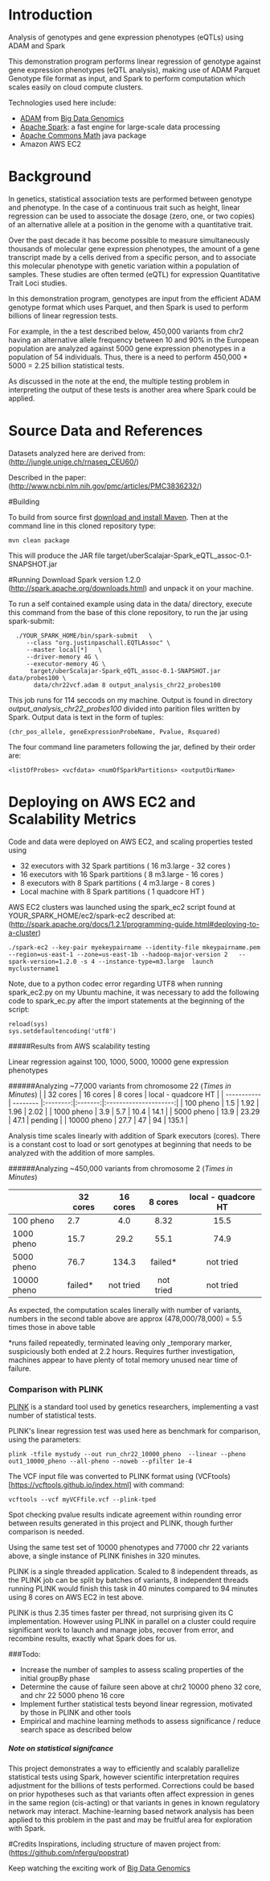 # Introduction
Analysis of genotypes and gene expression phenotypes (eQTLs) using ADAM and Spark

This demonstration program performs linear regression of genotype against gene expression phenotypes (eQTL analysis), making use of ADAM Parquet Genotype file format as input, and Spark to perform computation which scales easily on cloud compute clusters.

Technologies used here include:
* [ADAM](https://github.com/bigdatagenomics/adam) from [Big Data Genomics](http://bdgenomics.org)
* [Apache Spark](https://spark.apache.org/): a fast engine for large-scale data processing
* [Apache Commons Math](http://commons.apache.org/proper/commons-math/)  java package
* Amazon AWS EC2

# Background
In genetics, statistical association tests are performed between genotype and phenotype.  In the case of a continuous trait such as height, linear regression can be used to associate the dosage (zero, one, or two copies) of an alternative allele at a position in the genome with a quantitative trait.  

Over the past decade it has become possible to measure simultaneously thousands of molecular gene expression phenotypes, the amount of a gene transcript made by a cells derived from a specific person, and to associate this molecular phenotype with genetic variation within a population of samples. These studies are often termed (eQTL) for expression Quantitative Trait Loci studies.

In this demonstration program, genotypes are input from the efficient ADAM genotype format which uses Parquet, and then Spark is used to perform billions of linear regression tests.  

For example, in the a test described below, 450,000 variants from chr2 having an alternative allele frequency between 10 and 90% in the European population are analyzed against 5000 gene expression phenotypes in a population of 54 individuals. Thus, there is a need to perform 450,000 * 5000 = 2.25 billion statistical tests.  

As discussed in the note at the end, the multiple testing problem in interpreting the output of these tests is another area where Spark could be applied.


# Source Data and References

Datasets analyzed here are derived from: (http://jungle.unige.ch/rnaseq_CEU60/)

Described in the paper: (http://www.ncbi.nlm.nih.gov/pmc/articles/PMC3836232/)

#Building

To build from source first [download and install Maven](http://maven.apache.org/download.cgi).
Then at the command line in this cloned repository type:
```
mvn clean package
```

This will produce the JAR file target/uberScalajar-Spark_eQTL_assoc-0.1-SNAPSHOT.jar

#Running
Download Spark version 1.2.0 (http://spark.apache.org/downloads.html) and unpack it on your machine.

To run a self contained example using  data in the data/ directory, execute this command from the base of this clone repository, to run the jar using spark-submit:

```
  ./YOUR_SPARK_HOME/bin/spark-submit   \
     --class "org.justinpaschall.EQTLAssoc" \
     --master local[*]   \
     --driver-memory 4G \
     --executor-memory 4G \
      target/uberScalajar-Spark_eQTL_assoc-0.1-SNAPSHOT.jar data/probes100 \
       data/chr22vcf.adam 8 output_analysis_chr22_probes100
```

This job runs for 114 seccods on my machine.  Output is found in directory *output_analysis_chr22_probes100* divided into parition files written by Spark.  Output data is text in the form of tuples:

```
(chr_pos_allele, geneExpressionProbeName, Pvalue, Rsquared)
```

The four command line parameters following the jar, defined by their order are:
```
<listOfProbes> <vcfdata> <numOfSparkPartitions> <outputDirName>
```

# Deploying on AWS EC2 and Scalability Metrics

Code and data were deployed on AWS EC2, and scaling properties tested using

* 32 executors with 32 Spark partitions ( 16 m3.large - 32 cores )
* 16 executors with 16 Spark partitions ( 8 m3.large - 16 cores )
* 8 executors with 8 Spark partitions ( 4 m3.large - 8 cores )
* Local machine with 8 Spark partitions ( 1 quadcore HT )

AWS EC2 clusters was launched using the spark_ec2 script found at YOUR_SPARK_HOME/ec2/spark-ec2
described at: (http://spark.apache.org/docs/1.2.1/programming-guide.html#deploying-to-a-cluster)

```
./spark-ec2 --key-pair myekeypairname --identity-file mkeypairname.pem  --region=us-east-1 --zone=us-east-1b --hadoop-major-version 2   --spark-version=1.2.0 -s 4 --instance-type=m3.large  launch myclustername1
```

Note, due to a python codec error regarding UTF8 when running spark_ec2.py on my Ubuntu machine, it was necessary to add the following code to spark_ec.py after the import statements at the beginning of the script:

```
reload(sys)  
sys.setdefaultencoding('utf8')
```

#####Results from AWS scalability testing

Linear regression against 100, 1000, 5000, 10000 gene expression phenotypes

######Analyzing ~77,000 variants from chromosome 22  (*Times in Minutes*)
|             | 32 cores | 16 cores | 8 cores | local - quadcore HT  |
| ----------- | -------- |:--------:|:-------:|:---------------------:|
| 100 pheno   | 1.5      | 1.92     | 1.96    | 2.02                  |
| 1000 pheno  | 3.9      | 5.7      | 10.4    | 14.1                  |
| 5000 pheno  | 13.9     | 23.29    | 47.1    | pending               |
| 10000 pheno | 27.7     | 47       | 94      | 135.1                 |

Analysis time scales linearly with addition of Spark executors (cores).  There is a constant cost to load or sort genotypes at beginning that needs to be analyzed with the addition of more samples.

######Analyzing ~450,000 variants from chromosome 2  (*Times in Minutes*)

|             | 32 cores | 16 cores | 8 cores | local - quadcore HT  |
| ----------- | -------- |:--------:|:---------:|:---------------------:|
| 100 pheno   | 2.7      | 4.0      | 8.32      | 15.5                  |
| 1000 pheno  | 15.7     | 29.2     | 55.1      | 74.9                  |
| 5000 pheno  | 76.7     | 134.3    | failed*   | not tried             |
| 10000 pheno | failed*  | not tried| not tried | not tried             |

As expected, the computation scales linerally with number of variants, numbers in the second table above are approx (478,000/78,000) = 5.5 times those in above table

*runs failed repeatedly, terminated leaving only _temporary marker, suspiciously both ended at 2.2 hours.  Requires further investigation, machines appear to have plenty of total memory unused near time of failure.

### Comparison with PLINK

[PLINK](http://pngu.mgh.harvard.edu/~purcell/plink/) is a standard tool used by genetics researchers, implementing a vast number of statistical tests.

PLINK's linear regression test was used here as benchmark for comparison, using the parameters:
```
plink -tfile mystudy --out run_chr22_10000_pheno  --linear --pheno out1_10000_pheno --all-pheno --noweb --pfilter 1e-4  
```

The VCF input file was converted to PLINK format using (VCFtools)[https://vcftools.github.io/index.html] with command:
```
vcftools --vcf myVCFfile.vcf --plink-tped
```

Spot checking pvalue results indicate agreement within rounding error between results generated in this project and PLINK, though further comparison is needed.

Using the same test set of 10000 phenotypes and 77000 chr 22 variants above, a single instance of PLINK finishes in 320 minutes.  

PLINK is a single threaded application.   Scaled to 8 independent threads, as the PLINK job can be split by batches of variants, 8 independent threads running PLINK would finish this task in 40 minutes compared to 94 minutes using 8 cores on AWS EC2 in test above. 

PLINK is thus 2.35 times faster per thread, not surprising given its C implementation. However using PLINK in parallel on a cluster could require significant work to launch and manage jobs, recover from error, and recombine results, exactly what Spark does for us.   


###Todo: 
* Increase the number of samples to assess scaling properties of the initial groupBy phase
* Determine the cause of failure seen above at chr2 10000 pheno 32 core, and chr 22 5000 pheno 16 core 
* Implement further statistical tests beyond linear regression, motivated by those in PLINK and other tools 
* Empirical and machine learning methods to assess significance / reduce search space as described below


##### Note on statistical signifcance
This project demonstrates a way to efficiently and scalably parallelize statistical tests using Spark, however scientific interpretation requires adjustment for the billions of tests performed.  Corrections could be based on prior hypotheses such as that variants often affect expression in genes in the same region (cis-acting) or that variants in genes in known regulatory network may interact.  Machine-learning based network analysis has been applied to this problem in the past and may be fruitful area for exploration with Spark. 

#Credits
Inspirations, including structure of maven project from:
(https://github.com/nfergu/popstrat)

Keep watching the exciting work of [Big Data Genomics](http://bdgenomics.org)

